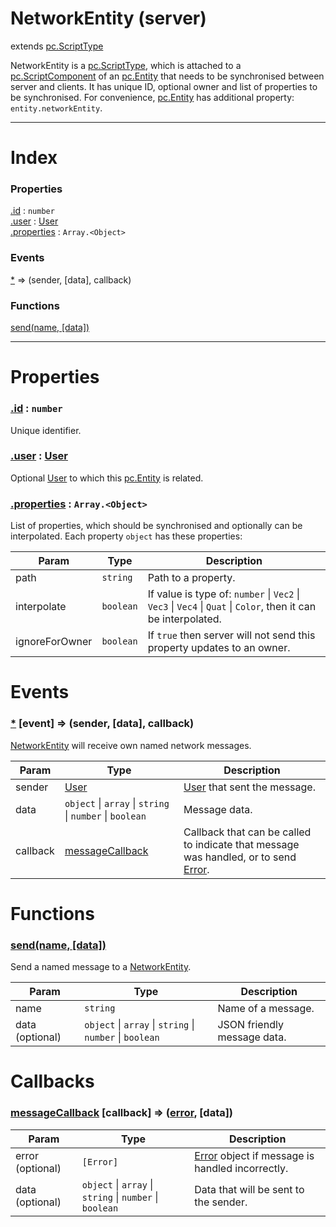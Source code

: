 # NetworkEntity (server)
extends [pc.ScriptType]

NetworkEntity is a [pc.ScriptType], which is attached to a [pc.ScriptComponent] of an [pc.Entity] that needs to be synchronised between server and clients. It has unique ID, optional owner and list of properties to be synchronised. For convenience, [pc.Entity] has additional property: `entity.networkEntity`.

---

# Index

### Properties

<a href='#property_id'>.id</a> : `number`  
<a href='#property_user'>.user</a> : [User]  
<a href='#property_properties'>.properties</a> : `Array.<Object>`  

### Events

<a href='#event_*'>*</a> => (sender, [data], callback)  

### Functions

<a href='#function_send'>send(name, [data])</a>  


---


# Properties

<a name='property_id'></a>
### <a href='#property_id'>.id</a> : `number`  
Unique identifier.

<a name='property_user'></a>
### <a href='#property_user'>.user</a> : [User]  
Optional [User] to which this [pc.Entity] is related.

<a name='property_properties'></a>
### <a href='#property_properties'>.properties</a> : `Array.<Object>`  
List of properties, which should be synchronised and optionally can be interpolated. Each property `object` has these properties:

| Param | Type | Description |
| --- | --- | --- |
| path | `string` | Path to a property. |
| interpolate | `boolean` | If value is type of: `number` &#124; `Vec2` &#124; `Vec3` &#124; `Vec4` &#124; `Quat` &#124; `Color`, then it can be interpolated. |
| ignoreForOwner | `boolean` | If `true` then server will not send this property updates to an owner. |



# Events

<a name='event_*'></a>
### <a href='#event_*'>*</a> [event] => (sender, [data], callback)  
[NetworkEntity] will receive own named network messages.

| Param | Type | Description |
| --- | --- | --- |
| sender | [User] | [User] that sent the message. |  
| data | `object` &#124; `array` &#124; `string` &#124; `number` &#124; `boolean` | Message data. |  
| callback | <a href='#callback_messageCallback'>messageCallback</a> | Callback that can be called to indicate that message was handled, or to send [Error]. |  


# Functions

<a name='function_send'></a>
### <a href='#function_send'>send(name, [data])</a>  

Send a named message to a [NetworkEntity].

| Param | Type | Description |
| --- | --- | --- |
| name | `string` | Name of a message. |  
| data (optional) | `object` &#124; `array` &#124; `string` &#124; `number` &#124; `boolean` | JSON friendly message data. |  



# Callbacks

<a name='callback_messageCallback'></a>
### <a href='#callback_messageCallback'>messageCallback</a> [callback] => ([error], [data])  

| Param | Type | Description |
| --- | --- | --- |
| error (optional) | ```[Error]``` | [Error] object if message is handled incorrectly. |  
| data (optional) | ````object```` &#124; ````array```` &#124; ````string```` &#124; ````number```` &#124; ````boolean```` | Data that will be sent to the sender. |  




[pc.ScriptType]: https://developer.playcanvas.com/en/api/pc.ScriptType.html  
[NetworkEntity]: ./NetworkEntity.md  
[User]: ./User.md  
[Error]: https://developer.mozilla.org/en-US/docs/Web/JavaScript/Reference/Global_Objects/Error  
[pc.ScriptComponent]: https://developer.playcanvas.com/en/api/pc.ScriptComponent.html  
[pc.Entity]: https://developer.playcanvas.com/en/api/pc.Entity.html  
